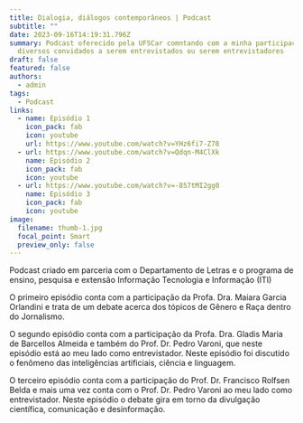 ```yaml
---
title: Dialogia, diálogos contemporâneos | Podcast
subtitle: ""
date: 2023-09-16T14:19:31.796Z
summary: Podcast oferecido pela UFSCar comntando com a minha participação e de
  diversos convidados a serem entrevistados ou serem entrevistadores
draft: false
featured: false
authors:
  - admin
tags:
  - Podcast
links:
  - name: Episódio 1
    icon_pack: fab
    icon: youtube
    url: https://www.youtube.com/watch?v=YHz6fi7-Z78
  - url: https://www.youtube.com/watch?v=Qdqn-M4ClXk
    name: Episódio 2
    icon_pack: fab
    icon: youtube
  - url: https://www.youtube.com/watch?v=-857tMI2gg0
    name: Episódio 3
    icon_pack: fab
    icon: youtube
image:
  filename: thumb-1.jpg
  focal_point: Smart
  preview_only: false
---
```

P﻿odcast criado em parceria com o Departamento de Letras e o programa de ensino, pesquisa e extensão Informação Tecnologia e Informação (ITI)

O﻿ primeiro episódio conta com a participação da Profa. Dra. Maiara Garcia Orlandini e trata de um debate acerca dos tópicos de Gênero e Raça dentro do Jornalismo.

O﻿ segundo episódio conta com a participação da Profa. Dra. Gladis Maria de Barcellos Almeida e também do Prof. Dr. Pedro Varoni, que neste episódio está ao meu lado como entrevistador. Neste episódio foi discutido o fenômeno das inteligências artificiais, ciência e linguagem.

O﻿ terceiro episódio conta com a participação do Prof. Dr. Francisco Rolfsen Belda e mais uma vez conta com o Prof. Dr. Pedro Varoni ao meu lado como entrevistador. Neste episódio o debate gira em torno da divulgação científica, comunicação e desinformação.
